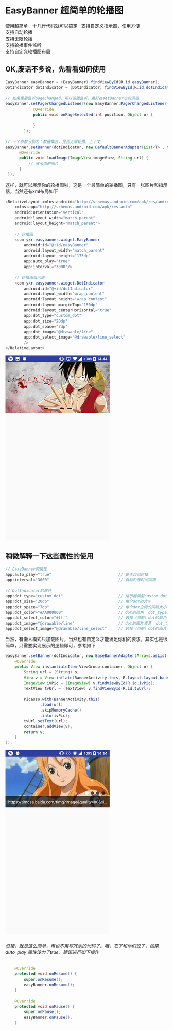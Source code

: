 # EasyBanner 超简单的轮播图
使用超简单，十几行代码就可以搞定   
支持自定义指示器，使用方便   
支持自动轮播   
支持无限轮播   
支持轮播事件监听   
支持自定义轮播图布局

## OK,废话不多说，先看看如何使用
```java
EasyBanner easyBanner = (EasyBanner) findViewById(R.id.easyBanner);
DotIndicator dotIndicator = (DotIndicator) findViewById(R.id.dotIndicator);

// 如果需要监听pageChanged，可以设置监听，最好在setBanner之前调用
easyBanner.setPagerChangedListener(new EasyBanner.PagerChangedListener() {
            @Override
            public void onPageSelected(int position, Object o) {
                
            }
        });
        
// 三个参数分别为：数据集合，是否无限轮播，上下文
easyBanner.setBanner(dotIndicator, new DefaultBannerAdapter(List<T> , true,context) {
      @Override
      public void loadImage(ImageView imageView, String url) {
          // 展示你的图片
      }
 });
```
这样，就可以展示你的轮播图啦，这是一个最简单的轮播图，只有一张图片和指示器，当然还有xml布局如下   
```java
<RelativeLayout xmlns:android="http://schemas.android.com/apk/res/android"
    xmlns:app="http://schemas.android.com/apk/res-auto"
    android:orientation="vertical"
    android:layout_width="match_parent"
    android:layout_height="match_parent">
    
    // 轮播图
    <com.yxr.easybanner.widget.EasyBanner
        android:id="@+id/easyBanner"
        android:layout_width="match_parent"
        android:layout_height="175dp"
        app:auto_play="true"
        app:interval="3000"/>

    // 轮播图指示器
    <com.yxr.easybanner.widget.DotIndicator
        android:id="@+id/dotIndicator"
        android:layout_width="wrap_content"
        android:layout_height="wrap_content"
        android:layout_marginTop="150dp"
        android:layout_centerHorizontal="true"
        app:dot_type="custom_dot"
        app:dot_size="20dp"
        app:dot_space="7dp"
        app:dot_image="@drawable/line"
        app:dot_select_image="@drawable/line_select"
        />
</RelativeLayout>
```
![Screenshot](https://github.com/15018777629/EasyBanner/blob/master/screenshot/Screenshot_20170815-144423.png)
## 稍微解释一下这些属性的使用   
```java
// EasyBanner的属性
app:auto_play="true"                             // 是否自动轮播
app:interval="3000"                              // 自动轮播时间间隔

// DotIndicator的属性
app:dot_type="custom_dot"                        // 指示器类型custom_dot对应的是自定义图片，default_dot对应的是默认的圆点
app:dot_size="20dp"                              // 每个dot的大小
app:dot_space="7dp"                              // 每个dot之间的间隔大小
app:dot_color="#AA000000"                        // dot的颜色  dot_type为default_dot时生效
app:dot_select_color="#fff"                      // 选择（当前）dot的颜色  dot_type为default_dot时生效
app:dot_image="@drawable/line"                   // dot的图片资源  dot_type为custom_dot时生效
app:dot_select_image="@drawable/line_select"     // 选择（当前）dot的图片资源  dot_type为custom_dot时生效
```
当然，有懒人模式只加载图片，当然也有自定义才能满足你们的要求，其实也是很简单，只需要实现展示的逻辑即可，参考如下
```java
easyBanner.setBanner(dotIndicator, new BaseBannerAdapter(Arrays.asList(IMAGES) , true) {
    @Override
    public View instantiateItem(ViewGroup container, Object o) {
        String url = (String) o;
        View v = View.inflate(BannerActivity.this, R.layout.layout_banner, null);
        ImageView ivPic = (ImageView) v.findViewById(R.id.ivPic);
        TextView tvUrl = (TextView) v.findViewById(R.id.tvUrl);

        Picasso.with(BannerActivity.this)
               .load(url)
               .skipMemoryCache()
               .into(ivPic);
        tvUrl.setText(url);
        container.addView(v);
        return v;
    }
});
```
![Screenshot](https://github.com/15018777629/EasyBanner/blob/master/screenshot/Screenshot_20170815-141458.png)
###### 没错，就是这么简单，再也不用写冗余的代码了。哦，忘了和你们说了，如果auto_play 属性设为了true，建议进行如下操作
```java
    @Override
    protected void onResume() {
        super.onResume();
        easyBanner.onResume();
    }

    @Override
    protected void onPause() {
        super.onPause();
        easyBanner.onPause();
    }
 ```
